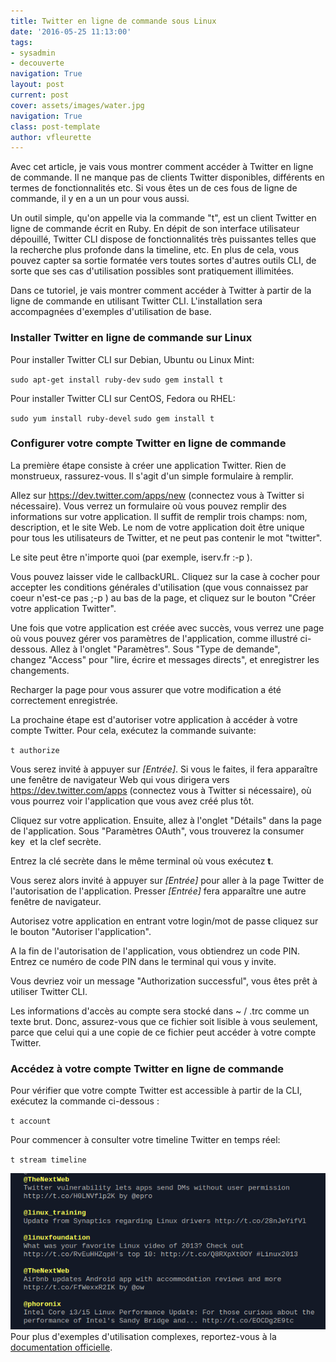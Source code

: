 ```yaml
---
title: Twitter en ligne de commande sous Linux
date: '2016-05-25 11:13:00'
tags:
- sysadmin
- decouverte
navigation: True
layout: post
current: post
cover: assets/images/water.jpg
navigation: True
class: post-template
author: vfleurette
---
```


Avec cet article, je vais vous montrer comment accéder à Twitter en ligne de commande. Il ne manque pas de clients Twitter disponibles, différents en termes de fonctionnalités etc. Si vous êtes un de ces fous de ligne de commande, il y en a un un pour vous aussi.

Un outil simple, qu'on appelle via la commande "t", est un client Twitter en ligne de commande écrit en Ruby. En dépit de son interface utilisateur dépouillé, Twitter CLI dispose de fonctionnalités très puissantes telles que la recherche plus profonde dans la timeline, etc. En plus de cela, vous pouvez capter sa sortie formatée vers toutes sortes d'autres outils CLI, de sorte que ses cas d'utilisation possibles sont pratiquement illimitées.

Dans ce tutoriel, je vais montrer comment accéder à Twitter à partir de la ligne de commande en utilisant Twitter CLI. L'installation sera accompagnées d'exemples d'utilisation de base.

### **Installer Twitter en ligne de commande sur Linux**

  
Pour installer Twitter CLI sur Debian, Ubuntu ou Linux Mint:

`sudo apt-get install ruby-dev`
`sudo gem install t`

  
Pour installer Twitter CLI sur CentOS, Fedora ou RHEL:

`sudo yum install ruby-devel`
`sudo gem install t`

### **Configurer votre compte Twitter en ligne de commande**

  
La première étape consiste à créer une application Twitter. Rien de monstrueux, rassurez-vous. Il s'agit d'un simple formulaire à remplir.

Allez sur https://dev.twitter.com/apps/new (connectez vous à Twitter si nécessaire). Vous verrez un formulaire où vous pouvez remplir des informations sur votre application. Il suffit de remplir trois champs: nom, description, et le site Web. Le nom de votre application doit être unique pour tous les utilisateurs de Twitter, et ne peut pas contenir le mot "twitter".

Le site peut être n'importe quoi (par exemple, iserv.fr :-p ).

Vous pouvez laisser vide le callbackURL. Cliquez sur la case à cocher pour accepter les conditions générales d'utilisation (que vous connaissez par coeur n'est-ce pas ;-p ) au bas de la page, et cliquez sur le bouton "Créer votre application Twitter".

Une fois que votre application est créée avec succès, vous verrez une page où vous pouvez gérer vos paramètres de l'application, comme illustré ci-dessous. Allez à l'onglet "Paramètres". Sous "Type de demande", changez "Access" pour "lire, écrire et messages directs", et enregistrer les changements.

Recharger la page pour vous assurer que votre modification a été correctement enregistrée.

La prochaine étape est d'autoriser votre application à accéder à votre compte Twitter. Pour cela, exécutez la commande suivante:

`t authorize`
  
Vous serez invité à appuyer sur _\[Entrée\]_. Si vous le faites, il fera apparaître une fenêtre de navigateur Web qui vous dirigera vers https://dev.twitter.com/apps (connectez vous à Twitter si nécessaire), où vous pourrez voir l'application que vous avez créé plus tôt.

Cliquez sur votre application. Ensuite, allez à l'onglet "Détails" dans la page de l'application. Sous "Paramètres OAuth", vous trouverez la consumer key  et la clef secrète.

Entrez la clé secrète dans le même terminal où vous exécutez **t**.

Vous serez alors invité à appuyer sur _\[Entrée\]_ pour aller à la page Twitter de l'autorisation de l'application. Presser _\[Entrée\]_ fera apparaître une autre fenêtre de navigateur.

Autorisez votre application en entrant votre login/mot de passe cliquez sur le bouton "Autoriser l'application".

A la fin de l'autorisation de l'application, vous obtiendrez un code PIN. Entrez ce numéro de code PIN dans le terminal qui vous y invite.

Vous devriez voir un message "Authorization successful", vous êtes prêt à utiliser Twitter CLI.

Les informations d'accès au compte sera stocké dans ~ / .trc comme un texte brut. Donc, assurez-vous que ce fichier soit lisible à vous seulement, parce que celui qui a une copie de ce fichier peut accéder à votre compte Twitter.

### Accédez à votre compte Twitter en ligne de commande

  
Pour vérifier que votre compte Twitter est accessible à partir de la CLI, exécutez la commande ci-dessous :

`t account`

  
Pour commencer à consulter votre timeline Twitter en temps réel:

`t stream timeline`

![timeline twitter](/content/images/2018/02/11378568535_4ea0bf8785_o.png)
Pour plus d'exemples d'utilisation complexes, reportez-vous à la [documentation officielle](https://github.com/sferik/t/blob/master/README.md).